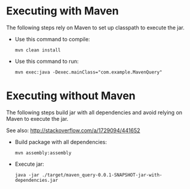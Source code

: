 
# Executing with Maven #

The following steps rely on Maven to set up classpath to execute the jar.

* Use this command to compile:
  
  ```
  mvn clean install
  ```

* Use this command to run:
  
  ```
  mvn exec:java -Dexec.mainClass="com.example.MavenQuery"
  ```

# Executing without Maven #

The following steps build jar with all dependencies and avoid relying on
Maven to execute the jar.

See also: http://stackoverflow.com/a/1729094/441652

* Build package with all dependencies:
  
  ```
  mvn assembly:assembly
  ```

* Execute jar:

  ```
  java -jar ./target/maven_query-0.0.1-SNAPSHOT-jar-with-dependencies.jar
  ```

